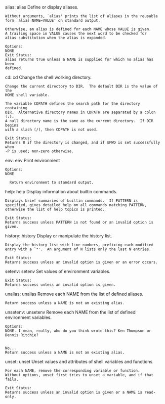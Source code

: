 alias: alias
       Define or display aliases.

    Without arguments, `alias' prints the list of aliases in the reusable
    form `alias NAME=VALUE' on standard output.

    Otherwise, an alias is defined for each NAME whose VALUE is given.
    A trailing space in VALUE causes the next word to be checked for
    alias substitution when the alias is expanded.

    Options:
	NONE
    Exit Status:
    alias returns true unless a NAME is supplied for which no alias has been
    defined.



cd: cd
    Change the shell working directory.

    Change the current directory to DIR.  The default DIR is the value of the
    HOME shell variable.

    The variable CDPATH defines the search path for the directory containing
    DIR.  Alternative directory names in CDPATH are separated by a colon (:).
    A null directory name is the same as the current directory.  If DIR begins
    with a slash (/), then CDPATH is not used.

    Exit Status:
    Returns 0 if the directory is changed, and if $PWD is set successfully when
    -P is used; non-zero otherwise.



env: env
    Print environment

    Options:
	NONE

      Return environment to standard output.



help: help
    Display information about builtin commands.

    Displays brief summaries of builtin commands.  If PATTERN is
    specified, gives detailed help on all commands matching PATTERN,
    otherwise the list of help topics is printed.

    Exit Status:
    Returns success unless PATTERN is not found or an invalid option is given.



history: history
    Display or manipulate the history list.

    Display the history list with line numbers, prefixing each modified
    entry with a `*'.  An argument of N lists only the last N entries.

    Exit Status:
    Returns success unless an invalid option is given or an error occurs.



setenv: setenv
    Set values of environment variables.

    Exit Status:
    Returns success unless an invalid option is given.



unalias: unalias
    Remove each NAME from the list of defined aliases.

    Return success unless a NAME is not an existing alias.



unsetenv: unsetenv
	Remove each NAME from the list of defined environment variables.

	Options:
	NONE. I mean, really, who do you think wrote this? Ken Thompson or Dennis Ritchie?


	No...
	Return success unless a NAME is not an existing alias.



unset: unset
    Unset values and attributes of shell variables and functions.

    For each NAME, remove the corresponding variable or function.
    Without options, unset first tries to unset a variable, and if that fails,

    Exit Status:
    Returns success unless an invalid option is given or a NAME is read-only.


